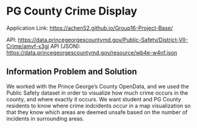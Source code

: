 # PG County Crime Display
Application Link: https://achen52.github.io/Group16-Project-Base/

API: https://data.princegeorgescountymd.gov/Public-Safety/District-VII-Crime/amvf-x3gi
API (JSON): https://data.princegeorgescountymd.gov/resource/wb4e-w4nf.json

## Information Problem and Solution
We worked with the Prince George’s County OpenData, and we used the Public Safety dataset in order to visualize how much crime occurs in the county, and where exactly it occurs. We want student and PG County residents to know where crime indcidents occur in a map visualization so that they know which areas are deemed unsafe based on the number of incidents in surrounding areas.
